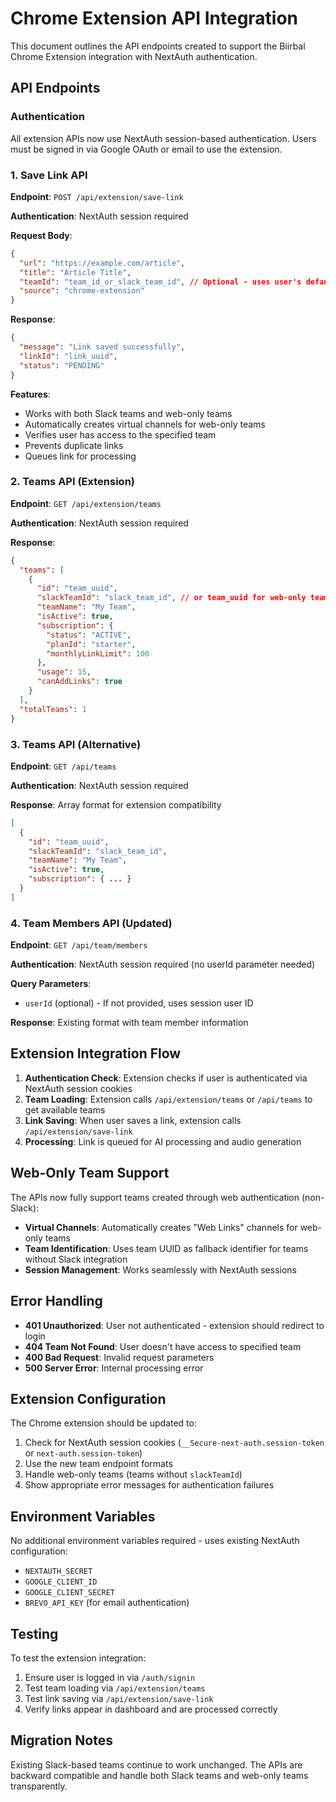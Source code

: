 # Chrome Extension API Integration

This document outlines the API endpoints created to support the Biirbal Chrome Extension integration with NextAuth authentication.

## API Endpoints

### Authentication
All extension APIs now use NextAuth session-based authentication. Users must be signed in via Google OAuth or email to use the extension.

### 1. Save Link API
**Endpoint**: `POST /api/extension/save-link`

**Authentication**: NextAuth session required

**Request Body**:
```json
{
  "url": "https://example.com/article",
  "title": "Article Title",
  "teamId": "team_id_or_slack_team_id", // Optional - uses user's default team if not provided
  "source": "chrome-extension"
}
```

**Response**:
```json
{
  "message": "Link saved successfully",
  "linkId": "link_uuid",
  "status": "PENDING"
}
```

**Features**:
- Works with both Slack teams and web-only teams
- Automatically creates virtual channels for web-only teams
- Verifies user has access to the specified team
- Prevents duplicate links
- Queues link for processing

### 2. Teams API (Extension)
**Endpoint**: `GET /api/extension/teams`

**Authentication**: NextAuth session required

**Response**:
```json
{
  "teams": [
    {
      "id": "team_uuid",
      "slackTeamId": "slack_team_id", // or team_uuid for web-only teams
      "teamName": "My Team",
      "isActive": true,
      "subscription": {
        "status": "ACTIVE",
        "planId": "starter",
        "monthlyLinkLimit": 100
      },
      "usage": 15,
      "canAddLinks": true
    }
  ],
  "totalTeams": 1
}
```

### 3. Teams API (Alternative)
**Endpoint**: `GET /api/teams`

**Authentication**: NextAuth session required

**Response**: Array format for extension compatibility
```json
[
  {
    "id": "team_uuid",
    "slackTeamId": "slack_team_id",
    "teamName": "My Team",
    "isActive": true,
    "subscription": { ... }
  }
]
```

### 4. Team Members API (Updated)
**Endpoint**: `GET /api/team/members`

**Authentication**: NextAuth session required (no userId parameter needed)

**Query Parameters**:
- `userId` (optional) - If not provided, uses session user ID

**Response**: Existing format with team member information

## Extension Integration Flow

1. **Authentication Check**: Extension checks if user is authenticated via NextAuth session cookies
2. **Team Loading**: Extension calls `/api/extension/teams` or `/api/teams` to get available teams
3. **Link Saving**: When user saves a link, extension calls `/api/extension/save-link`
4. **Processing**: Link is queued for AI processing and audio generation

## Web-Only Team Support

The APIs now fully support teams created through web authentication (non-Slack):

- **Virtual Channels**: Automatically creates "Web Links" channels for web-only teams
- **Team Identification**: Uses team UUID as fallback identifier for teams without Slack integration
- **Session Management**: Works seamlessly with NextAuth sessions

## Error Handling

- **401 Unauthorized**: User not authenticated - extension should redirect to login
- **404 Team Not Found**: User doesn't have access to specified team
- **400 Bad Request**: Invalid request parameters
- **500 Server Error**: Internal processing error

## Extension Configuration

The Chrome extension should be updated to:

1. Check for NextAuth session cookies (`__Secure-next-auth.session-token` or `next-auth.session-token`)
2. Use the new team endpoint formats
3. Handle web-only teams (teams without `slackTeamId`)
4. Show appropriate error messages for authentication failures

## Environment Variables

No additional environment variables required - uses existing NextAuth configuration:

- `NEXTAUTH_SECRET`
- `GOOGLE_CLIENT_ID` 
- `GOOGLE_CLIENT_SECRET`
- `BREVO_API_KEY` (for email authentication)

## Testing

To test the extension integration:

1. Ensure user is logged in via `/auth/signin`
2. Test team loading via `/api/extension/teams`
3. Test link saving via `/api/extension/save-link`
4. Verify links appear in dashboard and are processed correctly

## Migration Notes

Existing Slack-based teams continue to work unchanged. The APIs are backward compatible and handle both Slack teams and web-only teams transparently.